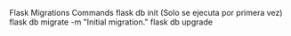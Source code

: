 Flask Migrations Commands
flask db init (Solo se ejecuta por primera vez)
flask db migrate -m "Initial migration."
flask db upgrade